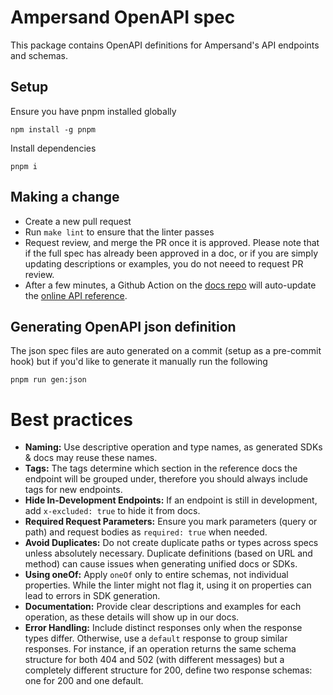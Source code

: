 # Ampersand OpenAPI spec

This package contains OpenAPI definitions for Ampersand's API endpoints and schemas.

## Setup 

Ensure you have pnpm installed globally 

```shell 
npm install -g pnpm
```

Install dependencies 

```shell
pnpm i
```

## Making a change

* Create a new pull request
* Run `make lint` to ensure that the linter passes
* Request review, and merge the PR once it is approved. Please note that if the full spec has already been approved in a doc, or if you are simply updating descriptions or examples, you do not neeed to request PR review.
* After a few minutes, a Github Action on the [docs repo](https://github.com/amp-labs/docs) will auto-update the [online API reference](https://docs.withampersand.com/reference).

## Generating OpenAPI json definition

The json spec files are auto generated on a commit (setup as a pre-commit hook) but if you'd like to generate it manually run the following

```shell
pnpm run gen:json
```

# Best practices

- **Naming:** Use descriptive operation and type names, as generated SDKs & docs may reuse these names.
- **Tags:** The tags determine which section in the reference docs the endpoint will be grouped under, therefore you should always include tags for new endpoints.
- **Hide In-Development Endpoints:** If an endpoint is still in development, add `x-excluded: true` to hide it from docs.
- **Required Request Parameters:** Ensure you mark parameters (query or path) and request bodies as `required: true` when needed.
- **Avoid Duplicates:** Do not create duplicate paths or types across specs unless absolutely necessary. Duplicate definitions (based on URL and method) can cause issues when generating unified docs or SDKs.
- **Using oneOf:** Apply `oneOf` only to entire schemas, not individual properties. While the linter might not flag it, using it on properties can lead to errors in SDK generation.
- **Documentation:** Provide clear descriptions and examples for each operation, as these details will show up in our docs.
- **Error Handling:** Include distinct responses only when the response types differ. Otherwise, use a `default` response to group similar responses. For instance, if an operation returns the same schema structure for both 404 and 502 (with different messages) but a completely different structure for 200, define two response schemas: one for 200 and one default.
